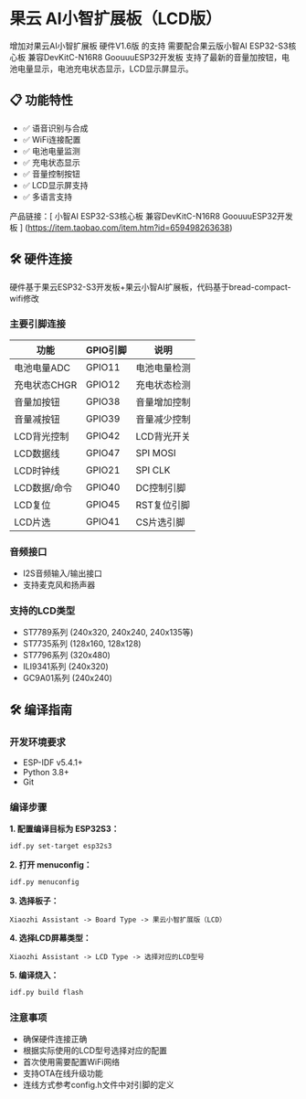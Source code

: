 # 果云 AI小智扩展板（LCD版）

增加对果云AI小智扩展板 硬件V1.6版 的支持
需要配合果云版小智AI ESP32-S3核心板 兼容DevKitC-N16R8 GoouuuESP32开发板
支持了最新的音量加按钮，电池电量显示，电池充电状态显示，LCD显示屏显示。

## 📋 功能特性

- ✅ 语音识别与合成
- ✅ WiFi连接配置
- ✅ 电池电量监测
- ✅ 充电状态显示
- ✅ 音量控制按钮
- ✅ LCD显示屏支持
- ✅ 多语言支持

产品链接：[ 小智AI ESP32-S3核心板 兼容DevKitC-N16R8 GoouuuESP32开发板 ] (<https://item.taobao.com/item.htm?id=659498263638>)

## 🛠️ 硬件连接

硬件基于果云ESP32-S3开发板+果云小智AI扩展板，代码基于bread-compact-wifi修改

### 主要引脚连接

| 功能 | GPIO引脚 | 说明 |
|------|----------|------|
| 电池电量ADC | GPIO11 | 电池电量检测 |
| 充电状态CHGR | GPIO12 | 充电状态检测 |
| 音量加按钮 | GPIO38 | 音量增加控制 |
| 音量减按钮 | GPIO39 | 音量减少控制 |
| LCD背光控制 | GPIO42 | LCD背光开关 |
| LCD数据线 | GPIO47 | SPI MOSI |
| LCD时钟线 | GPIO21 | SPI CLK |
| LCD数据/命令 | GPIO40 | DC控制引脚 |
| LCD复位 | GPIO45 | RST复位引脚 |
| LCD片选 | GPIO41 | CS片选引脚 |

### 音频接口
- I2S音频输入/输出接口
- 支持麦克风和扬声器

### 支持的LCD类型
- ST7789系列 (240x320, 240x240, 240x135等)
- ST7735系列 (128x160, 128x128)
- ST7796系列 (320x480)
- ILI9341系列 (240x320)
- GC9A01系列 (240x240)

## 🛠️ 编译指南

### 开发环境要求
- ESP-IDF v5.4.1+
- Python 3.8+
- Git

### 编译步骤

**1. 配置编译目标为 ESP32S3：**

```bash
idf.py set-target esp32s3
```

**2. 打开 menuconfig：**

```bash
idf.py menuconfig
```

**3. 选择板子：**

```
Xiaozhi Assistant -> Board Type -> 果云小智扩展版（LCD）
```

**4. 选择LCD屏幕类型：**

```
Xiaozhi Assistant -> LCD Type -> 选择对应的LCD型号
```

**5. 编译烧入：**

```bash
idf.py build flash
```

### 注意事项
- 确保硬件连接正确
- 根据实际使用的LCD型号选择对应的配置
- 首次使用需要配置WiFi网络
- 支持OTA在线升级功能
- 连线方式参考config.h文件中对引脚的定义
